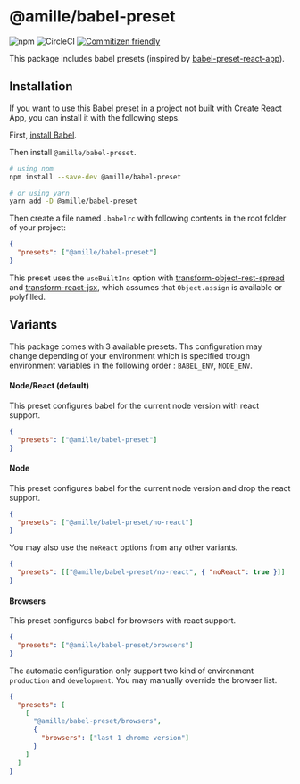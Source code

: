 # @amille/babel-preset

![npm](https://img.shields.io/npm/v/@amille/babel-preset)
![CircleCI](https://img.shields.io/circleci/build/github/amille44420/babel-preset)
[![Commitizen friendly](https://img.shields.io/badge/commitizen-friendly-brightgreen.svg)](http://commitizen.github.io/cz-cli/)

This package includes babel presets (inspired by [babel-preset-react-app][cra-preset]).

[cra-preset]: https://www.npmjs.com/package/babel-preset-react-app

## Installation

If you want to use this Babel preset in a project not built with Create React App, you can install it with the following steps.

First, [install Babel][babel].

Then install `@amille/babel-preset`.

```sh
# using npm
npm install --save-dev @amille/babel-preset

# or using yarn
yarn add -D @amille/babel-preset
```

Then create a file named `.babelrc` with following contents in the root folder of your project:

```json
{
  "presets": ["@amille/babel-preset"]
}
```

This preset uses the `useBuiltIns` option with [transform-object-rest-spread] and [transform-react-jsx], which assumes that `Object.assign` is available or polyfilled.

[transform-object-rest-spread]: http://babeljs.io/docs/plugins/transform-object-rest-spread/
[transform-react-jsx]: http://babeljs.io/docs/plugins/transform-react-jsx/
[babel]: https://babeljs.io/docs/setup/

## Variants

This package comes with 3 available presets.
Ths configuration may change depending of your environment
which is specified trough environment variables in the following order :
`BABEL_ENV`, `NODE_ENV`.

#### Node/React (default)

This preset configures babel for the current node version with react support.

```json
{
  "presets": ["@amille/babel-preset"]
}
```

#### Node

This preset configures babel for the current node version and drop the react support.

```json
{
  "presets": ["@amille/babel-preset/no-react"]
}
```

You may also use the `noReact` options from any other variants.

```json
{
  "presets": [["@amille/babel-preset/no-react", { "noReact": true }]]
}
```

#### Browsers

This preset configures babel for browsers with react support.

```json
{
  "presets": ["@amille/babel-preset/browsers"]
}
```

The automatic configuration only support two kind of environment `production` and `development`.
You may manually override the browser list.

```json
{
  "presets": [
    [
      "@amille/babel-preset/browsers",
      {
        "browsers": ["last 1 chrome version"]
      }
    ]
  ]
}
```
